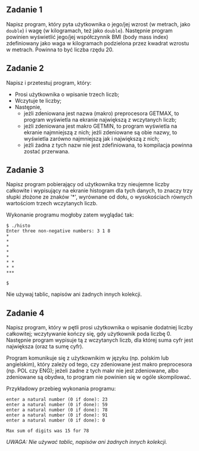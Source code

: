 ## Zadanie 1
Napisz program, który pyta użytkownika o jego/jej wzrost (w metrach, jako `double`) i wagę (w kilogramach, też jako `double`). Następnie program powinien wyświetlić jego/jej współczynnik BMI (body mass index) zdefiniowany jako waga w kilogramach podzielona przez kwadrat wzrostu w metrach. Powinna to być liczba rzędu 20.

## Zadanie 2
Napisz i przetestuj program, który:

* Prosi użytkownika o wpisanie trzech liczb;
* Wczytuje te liczby;
* Następnie,
    * jeżli zdeniowana jest nazwa (makro) preprocesora GETMAX, to program wyświetla na ekranie największą z wczytanych liczb;
    * jeżli zdeniowana jest makro GETMIN, to program wyświetla na ekranie najmniejszą z nich; jeżli zdeniowane są obie nazwy, to wyświetla zarówno najmniejszą jak i największą z nich;
    * jeżli żadna z tych nazw nie jest zdefiniowana, to kompilacja powinna zostać przerwana.

## Zadanie 3
Napisz program pobierający od użytkownika trzy nieujemne liczby całkowite i wypisujący na ekranie histogram dla tych danych, to znaczy trzy słupki złożone ze znaków '*', wyrównane od dołu, o wysokościach równych wartościom trzech wczytanych liczb.

Wykonanie programu mogłoby zatem wyglądać tak:

```
$ ./histo
Enter three non-negative numbers: 3 1 8
*
*
*
*
*
* *
* *
***

$
```

Nie używaj tablic, napisów ani żadnych innych kolekcji.

## Zadanie 4

Napisz program, który w pętli prosi użytkownika o wpisanie dodatniej liczby całkowitej; wczytywanie kończy się, gdy użytkownik poda liczbę 0. Następnie program wypisuje tą z wczytanych liczb, dla której suma cyfr jest największa (oraz ta sumę cyfr).

Program komunikuje się z użytkownikim w języku (np. polskim lub angielskim), który zależy od tego, czy zdeniowane jest makro preprocesora (np. POL czy ENG); jeżeli żadne z tych makr nie jest zdeniowane, albo zdeniowane są obydwa, to program nie powinien się w ogóle skompilować.

Przykładowy przebieg wykonania programu:

```
enter a natural number (0 if done): 23
enter a natural number (0 if done): 59
enter a natural number (0 if done): 78
enter a natural number (0 if done): 91
enter a natural number (0 if done): 0

Max sum of digits was 15 for 78
```

*UWAGA: Nie używać tablic, napisów ani żadnych innych kolekcji.*